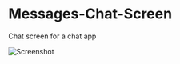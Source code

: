 # Messages-Chat-Screen
Chat screen for a chat app

![Screenshot](https://drive.google.com/file/d/1cyTzoBjipITlD3gxtnFtBlYkj-uQpP4y/view?usp=sharing)
